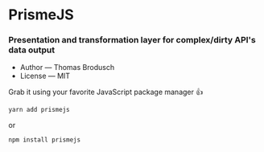 
# PrismeJS
### Presentation and transformation layer for complex/dirty API's data output


 * Author — Thomas Brodusch
 * License — MIT


Grab it using your favorite JavaScript package manager :+1:

```javascript
yarn add prismejs
```

or

```javascript
npm install prismejs
```
